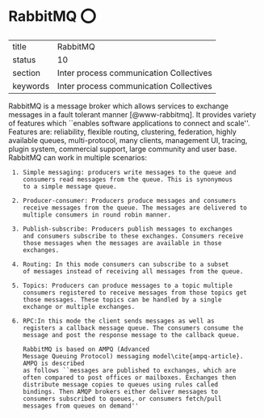 # RabbitMQ   :o:


|          |                                         |
| -------- | --------------------------------------- |
| title    | RabbitMQ                                | 
| status   | 10                                      |
| section  | Inter process communication Collectives |
| keywords | Inter process communication Collectives |



RabbitMQ is a message broker which allows services to exchange
messages in a fault tolerant manner [@www-rabbitmq].  It provides
variety of features which ``enables software applications to connect
and scale''. Features are: reliability, flexible routing, clustering,
federation, highly available queues, multi-protocol, many clients,
management UI, tracing, plugin system, commercial support, large
community and user base. RabbitMQ can work in multiple scenarios:

     1. Simple messaging: producers write messages to the queue and
        consumers read messages from the queue. This is synonymous
        to a simple message queue.

     2. Producer-consumer: Producers produce messages and consumers
        receive messages from the queue. The messages are delivered to
        multiple consumers in round robin manner.

     3. Publish-subscribe: Producers publish messages to exchanges
        and consumers subscribe to these exchanges. Consumers receive
        those messages when the messages are available in those
        exchanges.

     4. Routing: In this mode consumers can subscribe to a subset
        of messages instead of receiving all messages from the queue.

     5. Topics: Producers can produce messages to a topic multiple
        consumers registered to receive messages from those topics get
        those messages. These topics can be handled by a single
        exchange or multiple exchanges.

     6. RPC:In this mode the client sends messages as well as
        registers a callback message queue. The consumers consume the
        message and post the response message to the callback queue.

        RabbitMQ is based on AMPQ (Advanced
        Message Queuing Protocol) messaging model\cite{ampq-article}.
        AMPQ is described
        as follows ``messages are published to exchanges, which are
        often compared to post offices or mailboxes. Exchanges then
        distribute message copies to queues using rules called
        bindings. Then AMQP brokers either deliver messages to
        consumers subscribed to queues, or consumers fetch/pull
        messages from queues on demand''



